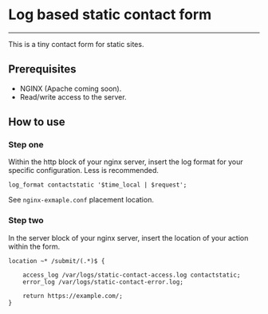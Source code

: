 # Log based static contact form
---

This is a tiny contact form for static sites.

## Prerequisites

- NGINX (Apache coming soon).
- Read/write access to the server.

## How to use

### Step one

Within the http block of your nginx server, insert the log format for your specific configuration. Less is recommended.

```nginx
log_format contactstatic '$time_local | $request';
```

See `nginx-exmaple.conf` placement location.

### Step two

In the server block of your nginx server, insert the location of your action within the form.

```nginx
location ~* /submit/(.*)$ {

	access_log /var/logs/static-contact-access.log contactstatic;
	error_log /var/logs/static-contact-error.log;

	return https://example.com/;
}
```
